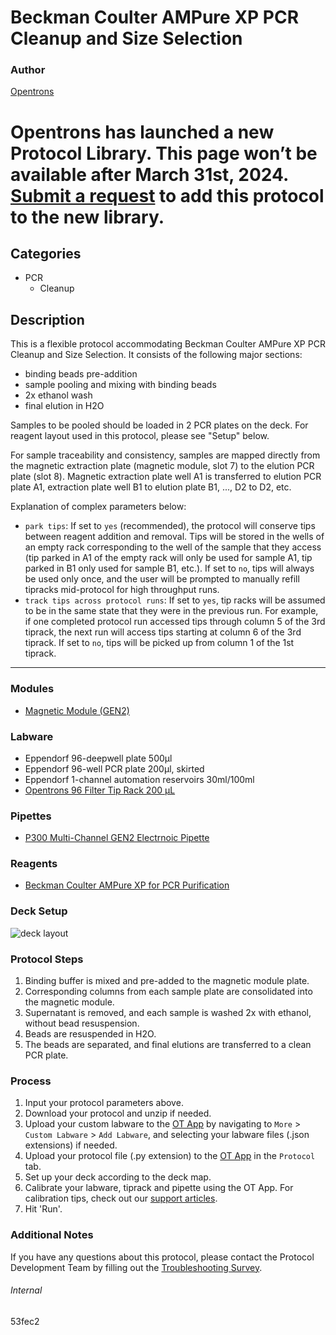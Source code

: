 # Beckman Coulter AMPure XP PCR Cleanup and Size Selection

### Author
[Opentrons](https://opentrons.com/)


# Opentrons has launched a new Protocol Library. This page won’t be available after March 31st, 2024. [Submit a request](https://docs.google.com/forms/d/e/1FAIpQLSdYYp9QCKow4nn0KlCVsMS3HX0eJ0N9O7-erajKvcpT0lWbSg/viewform) to add this protocol to the new library.

## Categories
* PCR
    * Cleanup

## Description
This is a flexible protocol accommodating Beckman Coulter AMPure XP PCR Cleanup and Size Selection. It consists of the following major sections:
* binding beads pre-addition
* sample pooling and mixing with binding beads
* 2x ethanol wash
* final elution in H2O

Samples to be pooled should be loaded in 2 PCR plates on the deck. For reagent layout used in this protocol, please see "Setup" below.

For sample traceability and consistency, samples are mapped directly from the magnetic extraction plate (magnetic module, slot 7) to the elution PCR plate (slot 8). Magnetic extraction plate well A1 is transferred to elution PCR plate A1, extraction plate well B1 to elution plate B1, ..., D2 to D2, etc.

Explanation of complex parameters below:
* `park tips`: If set to `yes` (recommended), the protocol will conserve tips between reagent addition and removal. Tips will be stored in the wells of an empty rack corresponding to the well of the sample that they access (tip parked in A1 of the empty rack will only be used for sample A1, tip parked in B1 only used for sample B1, etc.). If set to `no`, tips will always be used only once, and the user will be prompted to manually refill tipracks mid-protocol for high throughput runs.
* `track tips across protocol runs`: If set to `yes`, tip racks will be assumed to be in the same state that they were in the previous run. For example, if one completed protocol run accessed tips through column 5 of the 3rd tiprack, the next run will access tips starting at column 6 of the 3rd tiprack. If set to `no`, tips will be picked up from column 1 of the 1st tiprack.

---

### Modules
* [Magnetic Module (GEN2)](https://shop.opentrons.com/collections/hardware-modules/products/magdeck)

### Labware
* Eppendorf 96-deepwell plate 500µl
* Eppendorf 96-well PCR plate 200µl, skirted
* Eppendorf 1-channel automation reservoirs 30ml/100ml
* [Opentrons 96 Filter Tip Rack 200 µL](https://shop.opentrons.com/collections/opentrons-tips/products/opentrons-200ul-filter-tips)

### Pipettes
* [P300 Multi-Channel GEN2 Electrnoic Pipette](https://shop.opentrons.com/collections/ot-2-pipettes/products/8-channel-electronic-pipette)

### Reagents
* [Beckman Coulter AMPure XP for PCR Purification](https://www.beckman.com/reagents/genomic/cleanup-and-size-selection/pcr)

### Deck Setup

![deck layout](https://opentrons-protocol-library-website.s3.amazonaws.com/custom-README-images/53fec2/decksetup.png)

### Protocol Steps
1. Binding buffer is mixed and pre-added to the magnetic module plate.
2. Corresponding columns from each sample plate are consolidated into the magnetic module.
3. Supernatant is removed, and each sample is washed 2x with ethanol, without bead resuspension.
4. Beads are resuspended in H2O.
5. The beads are separated, and final elutions are transferred to a clean PCR plate.

### Process
1. Input your protocol parameters above.
2. Download your protocol and unzip if needed.
3. Upload your custom labware to the [OT App](https://opentrons.com/ot-app) by navigating to `More` > `Custom Labware` > `Add Labware`, and selecting your labware files (.json extensions) if needed.
4. Upload your protocol file (.py extension) to the [OT App](https://opentrons.com/ot-app) in the `Protocol` tab.
5. Set up your deck according to the deck map.
6. Calibrate your labware, tiprack and pipette using the OT App. For calibration tips, check out our [support articles](https://support.opentrons.com/en/collections/1559720-guide-for-getting-started-with-the-ot-2).
7. Hit 'Run'.

### Additional Notes
If you have any questions about this protocol, please contact the Protocol Development Team by filling out the [Troubleshooting Survey](https://protocol-troubleshooting.paperform.co/).

###### Internal
53fec2
